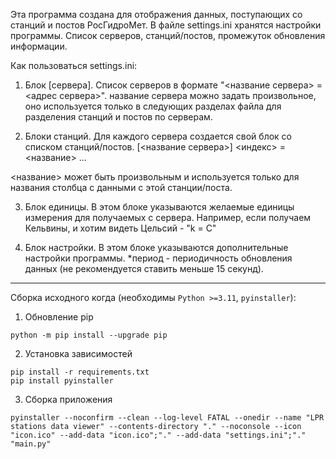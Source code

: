 Эта программа создана для отображения данных, поступающих со станций и постов РосГидроМет.
В файле settings.ini хранятся настройки программы.
Список серверов, станций/постов, промежуток обновления информации.

Как пользоваться settings.ini:
1. Блок [сервера].
Список серверов в формате "<название сервера> = <адрес сервера>".
название сервера можно задать произвольное, оно используется только в следующих разделах файла для разделения станций и постов по серверам.

2. Блоки станций.
Для каждого сервера создается свой блок со списком станций/постов.
[<название сервера>]
<индекс> = <название>
...

<название> может быть произвольным и используется только для названия столбца с данными с этой станции/поста.

3. Блок единицы.
В этом блоке указываются желаемые единицы измерения для получаемых с сервера.
Например, если получаем Кельвины, и хотим видеть Цельсий - "k = C"

4. Блок настройки.
В этом блоке указываются дополнительные настройки программы.
*период - периодичность обновления данных (не рекомендуется ставить меньше 15 секунд).

---
Сборка исходного когда (необходимы `Python >=3.11`, `pyinstaller`):
1. Обновление pip
```
python -m pip install --upgrade pip

```
2. Установка зависимостей
```
pip install -r requirements.txt
pip install pyinstaller

```
3. Сборка приложения
```
pyinstaller --noconfirm --clean --log-level FATAL --onedir --name "LPR stations data viewer" --contents-directory "." --noconsole --icon "icon.ico" --add-data "icon.ico";"." --add-data "settings.ini";"." "main.py"

```



